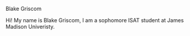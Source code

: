 Blake Griscom


Hi! My name is Blake Griscom, I am a sophomore ISAT student at James Madison Univeristy.




